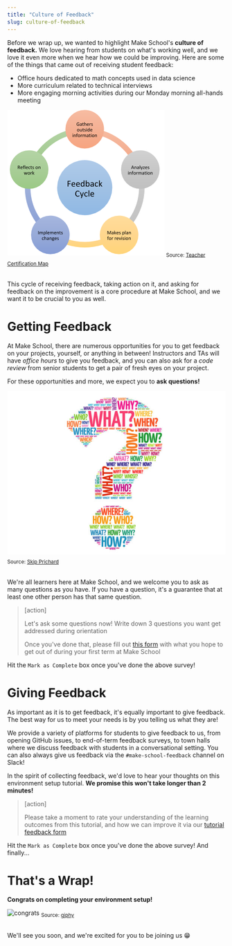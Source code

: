 ```yaml
---
title: "Culture of Feedback"
slug: culture-of-feedback
---
```


Before we wrap up, we wanted to highlight Make School's **culture of feedback.** We love hearing from students on what's working well, and we love it even more when we hear how we could be improving. Here are some of the things that came out of receiving student feedback:

- Office hours dedicated to math concepts used in data science
- More curriculum related to technical interviews
- More engaging morning activities during our Monday morning all-hands meeting

![feedback](assets/feedback.png)
<sub>Source: [Teacher Certification Map](https://certificationmap.com/blog/supporting-the-feedback-cycle-in-the-classroom/)</sub><br/><br/>

This cycle of receiving feedback, taking action on it, and asking for feedback on the improvement is a core procedure at Make School, and we want it to be crucial to you as well.

# Getting Feedback

At Make School, there are numerous opportunities for you to get feedback on your projects, yourself, or anything in between! Instructors and TAs will have _office hours_ to give you feedback, and you can also ask for a _code review_ from senior students to get a pair of fresh eyes on your project.

For these opportunities and more, we expect you to **ask questions!**

![question](assets/question.jpg)
<sub>Source: [Skip Prichard](https://www.skipprichard.com/ask-questions-to-improve-your-leadership/)</sub><br/><br/>

We're all learners here at Make School, and we welcome you to ask as many questions as you have. If you have a question, it's a guarantee that at least one other person has that same question.

> [action]
>
> Let's ask some questions now! Write down 3 questions you want get addressed during orientation
>
> Once you've done that, please fill out [this form](https://forms.gle/ctxDg2t9aWzsM6WQA) with what you hope to get out of during your first term at Make School

Hit the `Mark as Complete` box once you've done the above survey!

# Giving Feedback

As important as it is to get feedback, it's equally important to give feedback. The best way for us to meet your needs is by you telling us what they are!

We provide a variety of platforms for students to give feedback to us, from opening GitHub issues, to end-of-term feedback surveys, to town halls where we discuss feedback with students in a conversational setting. You can also always give us feedback via the `#make-school-feedback` channel on Slack!

In the spirit of collecting feedback, we'd love to hear your thoughts on this environment setup tutorial. **We promise this won't take longer than 2 minutes!**

> [action]
>
> Please take a moment to rate your understanding of the learning outcomes from this tutorial, and how we can improve it via our [tutorial feedback form](https://forms.gle/qpzzgfJA3zBByNsz9)

Hit the `Mark as Complete` box once you've done the above survey! And finally...

# That's a Wrap!
 **Congrats on completing your environment setup!**

 ![congrats](https://media.giphy.com/media/rY93u9tQbybks/giphy.gif)
 <sub>Source: [giphy](https://giphy.com/gifs/great-dicaprio-leonardo-rY93u9tQbybks)</sub><br/><br/>

 We'll see you soon, and we're excited for you to be joining us 😁
